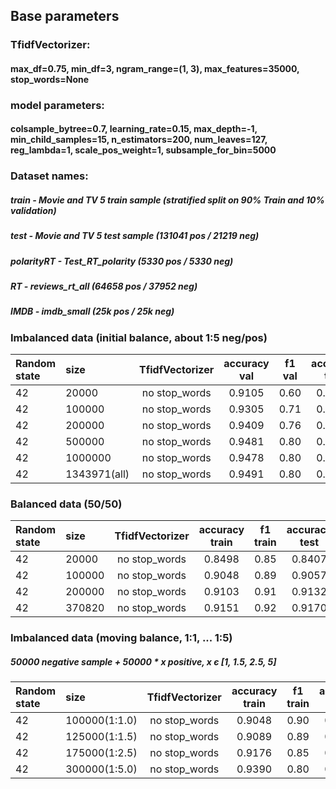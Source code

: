 ## Base parameters
### TfidfVectorizer:
#### max_df=0.75, min_df=3, ngram_range=(1, 3), max_features=35000, stop_words=None
### model parameters:
#### colsample_bytree=0.7, learning_rate=0.15, max_depth=-1, min_child_samples=15, n_estimators=200, num_leaves=127, reg_lambda=1, scale_pos_weight=1, subsample_for_bin=5000

###  Dataset names:
#####    train - Movie and TV 5 train sample (stratified split on 90% Train and 10% validation)
#####    test - Movie and TV 5 test sample (131041 pos / 21219 neg)
#####    polarityRT - Test_RT_polarity (5330 pos / 5330 neg)
#####    RT - reviews_rt_all (64658 pos / 37952 neg)
#####    IMDB - imdb_small (25k pos / 25k neg)

### Imbalanced data (initial balance, about 1:5 neg/pos)

|Random state| size | TfidfVectorizer | accuracy val | f1 val|accuracy test | f1 test|acc_polarityRT|f1_polarityRT|acc RT|f1 RT|acc IMDB|f1 IMDB|
|:------------|:----|:--------------:|:-------------:|:------:|:------------:|:------:|:------------:|:-----------:|:-----:|:---:|:-------:|:------:|
|42 |20000|no stop_words|0.9105|0.60|0.9145|0.62|0.5696|0.29|0.6731|0.31|0.7743|0.72|
|42 |100000|no stop_words|0.9305|0.71|0.9386|0.75|0.6034|0.38|0.6759|0.32|0.8458|0.82|
|42 |200000|no stop_words|0.9409|0.76|0.9444|0.78|0.6097|0.39|0.7023|0.39|0.8620|0.85|
|42 |500000|no stop_words|0.9481|0.80|0.9482|0.80|0.6111|0.39|0.7027|0.38|0.8664|0.85|
|42 |1000000|no stop_words|0.9478|0.80|0.9499|0.81|0.6165|0.40|0.7066|0.39|0.8746|0.86|
|42 |1343971(all)|no stop_words|0.9491|0.80|0.9501|0.81|0.6147|0.40|0.7045|0.38|0.8747|0.87|

### Balanced data (50/50)

|Random state| size | TfidfVectorizer | accuracy train | f1 train|accuracy test | f1 test|acc_polarityRT|f1_polarityRT|acc RT|f1 RT|acc IMDB|f1 IMDB|
|:------------|:----|:--------------:|:-------------:|:------:|:------------:|:------:|:------------:|:-----------:|:-----:|:---:|:-------:|:------:|
|42|20000|no stop_words|0.8498|0.85|0.8407|0.60|0.6454|0.51|0.7112|0.48|0.821|0.84|
|42|100000|no stop_words|0.9048|0.89|0.9057|0.73|0.7165|0.70|0.7229|0.63|0.8896|0.89|
|42|200000|no stop_words|0.9103|0.91|0.9132|0.75|0.7286|0.71|0.7323|0.64|0.8968|0.90|
|42|370820|no stop_words|0.9151|0.92|0.9170|0.75|0.7350|0.72|0.7377|0.65|0.9011|0.90|

### Imbalanced data (moving balance, 1:1, ... 1:5)
##### 50000 negative sample + 50000 * x positive,  x є [1, 1.5, 2.5, 5]

|Random state| size | TfidfVectorizer | accuracy train | f1 train|accuracy test | f1 test|acc_polarityRT|f1_polarityRT|acc RT|f1 RT|acc IMDB|f1 IMDB|
|:------------|:----|:--------------:|:-------------:|:------:|:------------:|:------:|:------------:|:-----------:|:-----:|:---:|:-------:|:------:|
|42|100000(1:1.0)|no stop_words|0.9048|0.90|0.9057|0.73|0.7165|0.70|0.7229|0.63|0.8896|0.89|
|42|125000(1:1.5)|no stop_words|0.9089|0.89|0.9246|0.76|0.6957|0.64|0.7312|0.60|0.8962|0.90|
|42|175000(1:2.5)|no stop_words|0.9176|0.85|0.9405|0.80|0.6700|0.56|0.7283|0.53|0.8947|0.89|
|42|300000(1:5.0)|no stop_words|0.9390|0.80|0.9470|0.80|0.6234|0.43|0.7098|0.42|0.8735|0.86|
